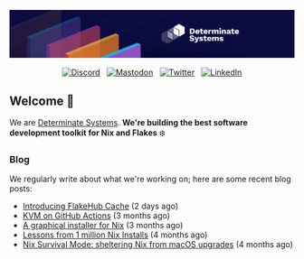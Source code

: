 <p align="center">
  <a href="https://determinate.systems" target="_blank"><img src="https://raw.githubusercontent.com/determinatesystems/.github/main/.github/banner.jpg"></a>
</p>
<p align="center">
  &nbsp;<a href="https://determinate.systems/discord" target="_blank"><img alt="Discord" src="https://img.shields.io/discord/1116012109709463613?style=for-the-badge&logo=discord&logoColor=%23ffffff&label=Discord&labelColor=%234253e8&color=%23e4e2e2"></a>&nbsp;
  &nbsp;<a href="https://hachyderm.io/@determinatesystems" target="_blank"><img alt="Mastodon" src="https://img.shields.io/badge/Mastodon-6468fa?style=for-the-badge&logo=mastodon&logoColor=%23ffffff"></a>&nbsp;
  &nbsp;<a href="https://twitter.com/DeterminateSys" target="_blank"><img alt="Twitter" src="https://img.shields.io/badge/Twitter-303030?style=for-the-badge&logo=x&logoColor=%23ffffff"></a>&nbsp;
  &nbsp;<a href="https://www.linkedin.com/company/determinate-systems" target="_blank"><img alt="LinkedIn" src="https://img.shields.io/badge/LinkedIn-1667be?style=for-the-badge&logo=linkedin&logoColor=%23ffffff"></a>&nbsp;
</p>

## Welcome 👋

We are [Determinate Systems](https://determinate.systems).
**We're building the best software development toolkit for Nix and Flakes** ❄️

### Blog 

We regularly write about what we're working on; here are some recent blog posts:


- [Introducing FlakeHub Cache](https://determinate.systems/posts/flakehub-cache-beta/) (2 days ago)
- [KVM on GitHub Actions](https://determinate.systems/posts/kvm-on-github-actions/) (3 months ago)
- [A graphical installer for Nix](https://determinate.systems/posts/graphical-nix-installer/) (3 months ago)
- [Lessons from 1 million Nix Installs](https://determinate.systems/posts/lessons-from-1-million-nix-installs/) (4 months ago)
- [Nix Survival Mode: sheltering Nix from macOS upgrades](https://determinate.systems/posts/nix-survival-mode-on-macos/) (4 months ago)

